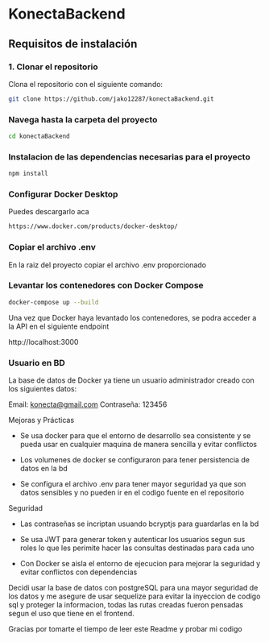 # KonectaBackend

## Requisitos de instalación

### 1. Clonar el repositorio

Clona el repositorio con el siguiente comando:

```bash
git clone https://github.com/jako12287/konectaBackend.git

```
### Navega hasta la carpeta del proyecto
```bash
cd konectaBackend
```

### Instalacion de las dependencias necesarias para el proyecto
```bash
npm install
```

### Configurar Docker Desktop
Puedes descargarlo aca 
```bash
https://www.docker.com/products/docker-desktop/
```

### Copiar el archivo .env

En la raiz del proyecto copiar el archivo .env proporcionado 

### Levantar los contenedores con Docker Compose
```bash
docker-compose up --build
```

Una vez que Docker haya levantado los contenedores, se podra acceder a la API en el siguiente endpoint

http://localhost:3000


### Usuario en BD

La base de datos de Docker ya tiene un usuario administrador creado con los siguientes datos:

Email: konecta@gmail.com
Contraseña: 123456

Mejoras y Prácticas

* Se usa docker para que el entorno de desarrollo sea consistente y se pueda usar en cualquier maquina de manera sencilla y evitar conflictos

* Los volumenes de docker se configuraron para tener persistencia de datos en la bd

* Se configura el archivo .env para tener mayor seguridad ya que son datos sensibles y no pueden ir en el codigo fuente en el repositorio


Seguridad

* Las contraseñas se incriptan usuando bcryptjs para guardarlas en la bd

* Se usa JWT para generar token y autenticar los usuarios segun sus roles lo que les perimite hacer las consultas destinadas para cada uno

* Con Docker se aisla el entorno de ejecucion para mejorar la seguridad y evitar conflictos con dependencias


Decidi usar la base de datos con postgreSQL para una mayor seguridad de los datos y me asegure de usar sequelize para evitar la inyeccion de codigo sql y proteger la informacion, todas las rutas creadas fueron pensadas segun el uso que tiene en el frontend.

Gracias por tomarte el tiempo de leer este Readme y probar mi codigo 